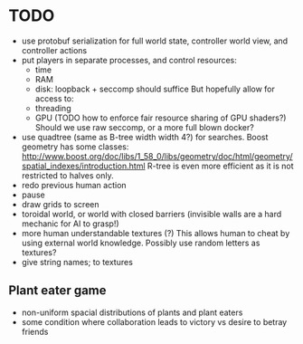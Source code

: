 # TODO

-   use protobuf serialization for full world state, controller world view, and controller actions
-   put players in separate processes, and control resources:
    - time
    - RAM
    - disk: loopback + seccomp should suffice
    But hopefully allow for access to:
    - threading
    - GPU (TODO how to enforce fair resource sharing of GPU shaders?)
    Should we use raw seccomp, or a more full blown docker?
-   use quadtree (same as B-tree width width 4?) for searches.
    Boost geometry has some classes: http://www.boost.org/doc/libs/1_58_0/libs/geometry/doc/html/geometry/spatial_indexes/introduction.html
    R-tree is even more efficient as it is not restricted to halves only.
-   redo previous human action
-   pause
-   draw grids to screen
-   toroidal world, or world with closed barriers (invisible walls are a hard mechanic for AI to grasp!)
-   more human understandable textures (?) This allows human to cheat by using external world knowledge. Possibly use random letters as textures? 
-   give string names; to textures

## Plant eater game

-   non-uniform spacial distributions of plants and plant eaters
-   some condition where collaboration leads to victory vs desire to betray friends
